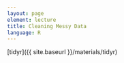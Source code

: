 ```yaml
---
layout: page
element: lecture
title: Cleaning Messy Data
language: R
---
```


[tidyr]({{ site.baseurl }}/materials/tidyr)
